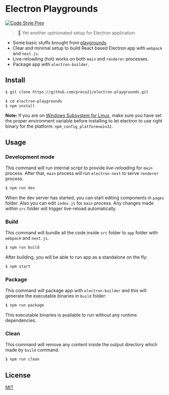 # Electron Playgrounds

[![Code Style Prev](https://img.shields.io/badge/code%20style-prev-32c8fc.svg)](https://github.com/preco21/eslint-config-prev)

> :rocket: Yet another opinionated setup for Electron application

* Some basic stuffs brought from [playgrounds](https://github.com/preco21/playgrounds).
* Clear and minimal setup to build React based Electron app with `webpack` and `next.js`.
* Live-reloading (hot) works on both `main` and `renderer` processes.
* Package app with `electron-builder`.

## Install

```bash
$ git clone https://github.com/preco21/electron-playgrounds.git

$ cd electron-playgrounds
$ npm install
```

**Note:** If you are on [Windows Subsystem for Linux](https://en.wikipedia.org/wiki/Windows_Subsystem_for_Linux), make sure you have set the proper environment variable before installing to let electron to use right binary for the platform: `npm_config_platform=win32`.

## Usage

### Development mode

This command will run internal script to provide _live-reloading_ for `main` process. After that, `main` process will run `electron-next` to serve `renderer` process.

```bash
$ npm run dev
```

When the dev server has started, you can start editing components in `pages` folder. Also you can edit `index.js` for `main` process. Any changes made within `src` folder will trigger live-reload automatically.

### Build

This command will bundle all the code inside `src` folder to `app` folder with `webpack` and `next.js`.

```bash
$ npm run build
```

After building, you will be able to run app as a standalone on the fly:

```bash
$ npm start
```

### Package

This command will package app with `electron-builder` and this will generate the executable binaries in `build` folder:

```bash
$ npm run package
```

This executable binaries is available to run without any runtime dependencies.

### Clean

This command will remove any content inside the output directory which made by `build` command.

```bash
$ npm run clean
```

## License

[MIT](https://preco.mit-license.org/)
